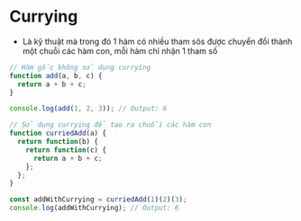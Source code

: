 # Currying
- Là kỹ thuật mà trong đó 1 hàm có nhiều tham sôs được chuyển đổi thành một chuỗi các hàm con, mỗi hàm chỉ nhận 1 tham số
```js
// Hàm gốc không sử dụng currying
function add(a, b, c) {
  return a + b + c;
}

console.log(add(1, 2, 3)); // Output: 6

// Sử dụng currying để tạo ra chuỗi các hàm con
function curriedAdd(a) {
  return function(b) {
    return function(c) {
      return a + b + c;
    };
  };
}

const addWithCurrying = curriedAdd(1)(2)(3);
console.log(addWithCurrying); // Output: 6

```